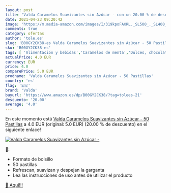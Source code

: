 ```yaml
---
layout: post
title: 'Valda Caramelos Suavizantes sin Azúcar - con un 20.00 % de descuento'
date: 2021-04-23 09:20:42
image: 'https://m.media-amazon.com/images/I/319kpoFAXRL._SL500_._SL400_.jpg'
comments: true
category: ofertas
author: 'tole.es'
slug: 'B00GY2CK38-es Valda Caramelos Suavizantes sin Azúcar - 50 Pastillas'
sku: 'B00GY2CK38-es'
tags: [ 'Alimentación y bebidas','Caramelos de menta','Dulces, chocolates y chicles','azúcar','valda', ]
actualPrice: 4.0 EUR
currency: EUR
price: 4.0
comparePrice: 5.0 EUR
prodname: 'Valda Caramelos Suavizantes sin Azúcar - 50 Pastillas'
country: 'es'
flag: '🇪🇸'
brand: 'Valda'
buyurl: 'https://www.amazon.es/dp/B00GY2CK38/?tag=tolees-21'
descuento: '20.00'
average: '4.0'
---
```


En este momento está [Valda Caramelos Suavizantes sin Azúcar - 50 Pastillas](https://www.amazon.es/dp/B00GY2CK38/?tag=tolees-21) a 4.0 EUR (original: 5.0 EUR) (20.00 %  de descuento) en el siguiente enlace!

[![Valda Caramelos Suavizantes sin Azúcar -](https://m.media-amazon.com/images/I/319kpoFAXRL._SL500_._SL400_.jpg)](https://www.amazon.es/dp/B00GY2CK38/?tag=tolees-21)

🔎:

- Formato de bolsillo
- 50 pastillas
- Refrescan, suavizan y despejan la garganta
- Lea las instrucciones de uso antes de utilizar el producto

[🛒 Aquí!!!](https://www.amazon.es/dp/B00GY2CK38/?tag=tolees-21)
